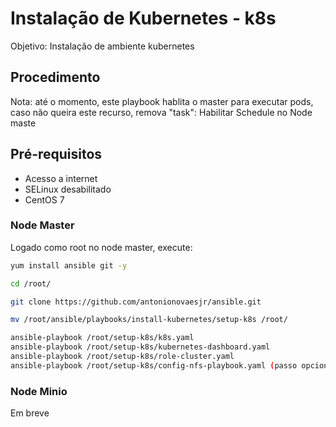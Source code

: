 # Instalação de Kubernetes  - k8s

Objetivo: Instalação de ambiente kubernetes

## Procedimento 

Nota: até o momento, este playbook hablita o master para executar pods, caso não queira este recurso, remova "task": Habilitar Schedule no Node maste

## Pré-requisitos

- Acesso a internet
- SELinux desabilitado
- CentOS 7

### Node Master

Logado como root no node master, execute:

```sh
yum install ansible git -y

cd /root/

git clone https://github.com/antonionovaesjr/ansible.git

mv /root/ansible/playbooks/install-kubernetes/setup-k8s /root/

ansible-playbook /root/setup-k8s/k8s.yaml
ansible-playbook /root/setup-k8s/kubernetes-dashboard.yaml
ansible-playbook /root/setup-k8s/role-cluster.yaml
ansible-playbook /root/setup-k8s/config-nfs-playbook.yaml (passo opcional)
```

### Node Minio

Em breve
